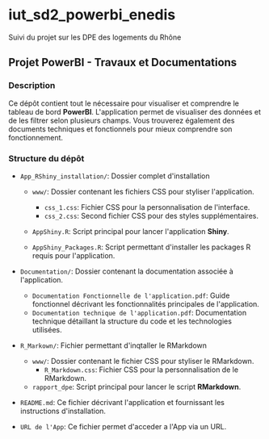 # iut_sd2_powerbi_enedis
Suivi du projet sur les DPE des logements du Rhône

## Projet PowerBI - Travaux et Documentations

### Description
Ce dépôt contient tout le nécessaire pour visualiser et comprendre le tableau de bord **PowerBI**. L'application permet de visualiser des données et de les filtrer selon plusieurs champs. Vous trouverez également des documents techniques et fonctionnels pour mieux comprendre son fonctionnement.


### Structure du dépôt

- `App_RShiny_installation/`: Dossier complet d'installation
  - `www/`: Dossier contenant les fichiers CSS pour styliser l'application.
    - `css_1.css`: Fichier CSS pour la personnalisation de l'interface.
    - `css_2.css`: Second fichier CSS pour des styles supplémentaires.

  - `AppShiny.R`: Script principal pour lancer l'application **Shiny**.
  - `AppShiny_Packages.R`: Script permettant d'installer les packages R requis pour l'application.

- `Documentation/`: Dossier contenant la documentation associée à l'application.
  - `Documentation Fonctionnelle de l'application.pdf`: Guide fonctionnel décrivant les fonctionnalités principales de l'application.
  - `Documentation technique de l'application.pdf`: Documentation technique détaillant la structure du code et les technologies utilisées.

- `R_Markown/`: Fichier permettant d'inqtaller le RMarkdown
  - `www/`: Dossier contenant le fichier CSS pour styliser le RMarkdown.
    - `R_Markdown.css`: Fichier CSS pour la personnalisation de le RMarkdown.
  - `rapport_dpe`: Script principal pour lancer le script **RMarkdown**.
    
- `README.md`: Ce fichier décrivant l'application et fournissant les instructions d'installation.  
  
- `URL de l'App`: Ce fichier permet d'acceder a l'App via un URL.
